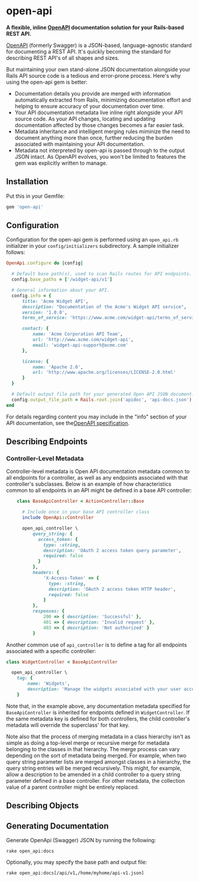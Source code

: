 # open-api

**A flexible, inline [OpenAPI](https://github.com/OAI/OpenAPI-Specification) documentation solution
for your Rails-based REST API.**

[OpenAPI](https://github.com/OAI/OpenAPI-Specification) (formerly Swagger) is a JSON-based,
language-agnostic standard for documenting a REST API.  It's quickly becoming the standard for
describing REST API's of all shapes and sizes.

But maintaining your own stand-alone JSON documentation alongside your Rails API source code is a
tedious and error-prone process.  Here's why using the open-api gem is better:

+ Documentation details you provide are merged with information automatically extracted from Rails,
  minimizing documentation effort and helping to ensure accuracy of your documentation over time.
+ Your API documentation metadata live inline right alongside your API source code.  As your API
  changes, locating and updating documentation affected by those changes becomes a far easier task.
+ Metadata inheritance and intelligent merging rules miminize the need to document anything more
  than once, further reducing the burden associated with maintaining your API documentation.
+ Metadata not interpreted by open-api is passed through to the output JSON intact.  As OpenAPI
  evolves, you won't be limited to features the gem was explicitly written to manage.

## Installation

Put this in your Gemfile:

``` ruby
gem 'open-api'
```
## Configuration

Configuration for the open-api gem is performed using an `open_api.rb` initializer in your
`config/initializers` subdirectory.  A sample initializer follows:

``` ruby
OpenApi.configure do |config|

  # Default base path(s), used to scan Rails routes for API endpoints.
  config.base_paths = ['/widget-api/v1']

  # General information about your API.
  config.info = {
      title: 'Acme Widget API',
      description: "Documentation of the Acme's Widget API service",
      version: '1.0.0',
      terms_of_service: 'https://www.acme.com/widget-api/terms_of_service',

      contact: {
          name: 'Acme Corporation API Team',
          url: 'http://www.acme.com/widget-api',
          email: 'widget-api-support@acme.com'
      },

      license: {
          name: 'Apache 2.0',
          url: 'http://www.apache.org/licenses/LICENSE-2.0.html'
      }
  }

  # Default output file path for your generated Open API JSON document.
  config.output_file_path = Rails.root.join('apidoc', 'api-docs.json')
end
```

For details regarding content you may include in the "info" section of your API documentation, see
the[OpenAPI specification](https://github.com/OAI/OpenAPI-Specification/blob/master/versions/2.0.md#infoObject).


## Describing Endpoints




### Controller-Level Metadata

Controller-level metadata is Open API documentation metadata common to all endpoints for a
controller, as well as any endpoints associated with that controller's subclasses.  Below is an
example of how characteristics common to all endpoints in an API might be defined in a base API
controller:
``` ruby
    class BaseApiController < ActionController::Base

      # Include once in your base API controller class
      include OpenApi::Controller

      open_api_controller \
          query_string: {
            access_token: {
              type: :string,
              description: 'OAuth 2 access token query parameter',
              required: false
            }
          },
          headers: {
              'X-Access-Token' => {
                type: :string,
                description: 'OAuth 2 access token HTTP header',
                required: false
              }
          },
          responses: {
              200 => { description: 'Successful' },
              401 => { description: 'Invalid request' },
              403 => { description: 'Not authorized' }
          }
```

Another common use of `api_controller` is to define a tag for all endpoints associated with a
specific controller:
``` ruby
class WidgetController < BaseApiController

  open_api_controller \
    tag: {
        name: 'Widgets',
        description: 'Manage the widgets associated with your user account'
    }
```
Note that, in the example above, any documentation metadata specified for `BaseApiController` is
inherited for endpoints defined in `WidgetController`.  If the same metadata key is defined for both
controllers, the child controller's metadata will override the superclass' for that key.

Note also that the process of merging metadata in a class hierarchy isn't as simple as doing a
top-level merge or recursive merge for metadata belonging to the classes in that hierarchy.  The
merge process can vary depending on the sort of metadata being merged.  For example, when two query
string parameter lists are merged amongst classes in a hierarchy, the query string entries will be
merged recursively.  This might, for example, allow a description to be amended in a child
controller to a query string parameter defined in a base controller.  For other metadata, the
collection value of a parent controller might be entirely replaced.


## Describing Objects
## Generating Documentation

Generate OpenApi (Swagger) JSON by running the following:

    rake open_api:docs

Optionally, you may specify the base path and output file:

    rake open_api:docs[/api/v1,/home/myhome/api-v1.json]
